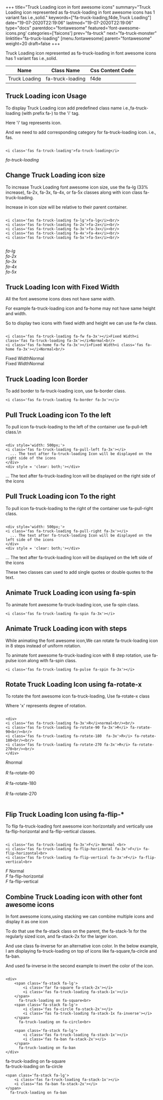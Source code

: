 +++
title="Truck Loading icon in font awesome icons"
summary="Truck Loading icon represented as fa-truck-loading in font awesome icons has 1 variant fas i.e.,solid."
keywords=["fa-truck-loading,f4de,Truck Loading"]
date="19-07-2020T22:19:06"
lastmod="19-07-2020T22:19:06"
type="docs"
parentdoc="fontawesome"
featured='font-awesome-icons.png'
categories=['faicons']
prev="fa-truck"
next="fa-truck-monster"
linktitle="fa-truck-loading"
[menu.fontawesome]
parent="fontawesome"
weight=20
draft=false
+++


Truck Loading icon represented as fa-truck-loading in font awesome icons has 1 variant fas i.e.,solid.

<div class='table-responsive'><table class='table'><thead><tr><th>Name</th><th>Class Name</th><th>Css Content Code</th></tr></thead><tbody><tr><td>Truck Loading</td><td>fa-truck-loading</td><td>f4de</td></tr></tbody></table></div>



## Truck Loading icon Usage

To display Truck Loading icon add predefined class name i.e.,fa-truck-loading (with prefix fa-) to the 'i' tag.

Here 'i' tag represents icon.

And we need to add corresponding category for fa-truck-loading icon. i.e., fas.


```

<i class='fas fa-truck-loading'>fa-truck-loading</i>
```

<i class='fas fa-truck-loading'>fa-truck-loading</i>




## Change Truck Loading icon size
To increase Truck Loading font awesome icon size, use the fa-lg (33% increase), fa-2x, fa-3x, fa-4x, or fa-5x classes along with icon class fa-truck-loading.

Increase in icon size will be relative to their parent container. 

```

<i class='fas fa-truck-loading fa-lg'>fa-lg</i><br/>
<i class='fas fa-truck-loading fa-2x'>fa-2x</i><br/>
<i class='fas fa-truck-loading fa-3x'>fa-3x</i><br/>
<i class='fas fa-truck-loading fa-4x'>fa-4x</i><br/>
<i class='fas fa-truck-loading fa-5x'>fa-5x</i><br/>
            
```

<i class='fas fa-truck-loading fa-lg'>fa-lg</i><br/>
<i class='fas fa-truck-loading fa-2x'>fa-2x</i><br/>
<i class='fas fa-truck-loading fa-3x'>fa-3x</i><br/>
<i class='fas fa-truck-loading fa-4x'>fa-4x</i><br/>
<i class='fas fa-truck-loading fa-5x'>fa-5x</i><br/>
            



## Truck Loading Icon with Fixed Width 

All the font awesome icons does not have same width.

For example fa-truck-loading icon and fa-home may not have same height and width.

So to display two icons with fixed width and height we can use fa-fw class.


```

<i class='fas fa-truck-loading fa-fw fa-3x'></i>Fixed Width<i class='fas fa-truck-loading fa-3x'></i>Normal<br/>
<i class='fas fa-home fa-fw fa-3x'></i>Fixed Width<i class='fas fa-home fa-3x'></i>Normal<br/>
```

<i class='fas fa-truck-loading fa-fw fa-3x'></i>Fixed Width<i class='fas fa-truck-loading fa-3x'></i>Normal<br/>
<i class='fas fa-home fa-fw fa-3x'></i>Fixed Width<i class='fas fa-home fa-3x'></i>Normal<br/>



## Truck Loading Icon Border 

To add border to fa-truck-loading icon, use fa-border class.


```
<i class='fas fa-truck-loading fa-border fa-3x'></i>

```
<i class='fas fa-truck-loading fa-border fa-3x'></i>





## Pull Truck Loading icon To the left

To pull icon fa-truck-loading to the left of the container use fa-pull-left class.\n

```

<div style='width: 500px;'>
<i class='fas fa-truck-loading fa-pull-left fa-3x'></i>
  ... The text after fa-truck-loading Icon will be displayed on the right side of the icons
</div>
<div style = 'clear: both;'></div>
```

<div style='width: 500px;'>
<i class='fas fa-truck-loading fa-pull-left fa-3x'></i>
  ... The text after fa-truck-loading Icon will be displayed on the right side of the icons
</div>
<div style = 'clear: both;'></div>




## Pull Truck Loading icon To the right
To pull icon fa-truck-loading to the right of the container use fa-pull-right class.

```

<div style='width: 500px;'>
<i class='fas fa-truck-loading fa-pull-right fa-3x'></i>
  ... The text after fa-truck-loading Icon will be displayed on the left side of the icons
</div>
<div style = 'clear: both;'></div>
```

<div style='width: 500px;'>
<i class='fas fa-truck-loading fa-pull-right fa-3x'></i>
  ... The text after fa-truck-loading Icon will be displayed on the left side of the icons
</div>
<div style = 'clear: both;'></div>

These two classes can used to add single quotes or double quotes to the text.


## Animate Truck Loading icon using fa-spin
To animate font awesome fa-truck-loading icon, use fa-spin class.

```
<i class='fas fa-truck-loading fa-spin fa-3x'></i>
```
<i class='fas fa-truck-loading fa-spin fa-3x'></i>




## Animate Truck Loading icon with steps
While animating the font awesome icon,We can rotate fa-truck-loading icon in 8 steps instead of uniform rotation.

To animate font awesome fa-truck-loading icon with 8 step rotation, use fa-pulse icon along with fa-spin class.


```
<i class='fas fa-truck-loading fa-pulse fa-spin fa-3x'></i>

```
<i class='fas fa-truck-loading fa-pulse fa-spin fa-3x'></i>





## Rotate Truck Loading Icon using fa-rotate-x
To rotate the font awesome icon fa-truck-loading, Use fa-rotate-x class

Where 'x' represents degree of rotation.


```

<div>
<i class='fas fa-truck-loading fa-3x'>R</i>normal<br/><br/>
<i class='fas fa-truck-loading fa-rotate-90 fa-3x'>R</i> fa-rotate-90<br/><br/> 
<i class='fas fa-truck-loading fa-rotate-180  fa-3x'>R</i> fa-rotate-180<br/><br/> 
<i class='fas fa-truck-loading fa-rotate-270 fa-3x'>R</i> fa-rotate-270<br/><br/>
</div>
```

<div>
<i class='fas fa-truck-loading fa-3x'>R</i>normal<br/><br/>
<i class='fas fa-truck-loading fa-rotate-90 fa-3x'>R</i> fa-rotate-90<br/><br/> 
<i class='fas fa-truck-loading fa-rotate-180  fa-3x'>R</i> fa-rotate-180<br/><br/> 
<i class='fas fa-truck-loading fa-rotate-270 fa-3x'>R</i> fa-rotate-270<br/><br/>
</div>




## Flip Truck Loading Icon using fa-flip-*
To flip fa-truck-loading font awesome icon horizontally and vertically use fa-flip-horizontal and fa-flip-vertical classes. 

```

<i class='fas fa-truck-loading fa-3x'>F</i> Normal <br>
<i class='fas fa-truck-loading fa-flip-horizontal fa-3x'>F</i> fa-flip-horizontal<br>
<i class='fas fa-truck-loading fa-flip-vertical fa-3x'>F</i> fa-flip-vertical<br>
```

<i class='fas fa-truck-loading fa-3x'>F</i> Normal <br>
<i class='fas fa-truck-loading fa-flip-horizontal fa-3x'>F</i> fa-flip-horizontal<br>
<i class='fas fa-truck-loading fa-flip-vertical fa-3x'>F</i> fa-flip-vertical<br>




## Combine Truck Loading icon with other font awesome icons
In font awesome icons,using stacking we can combine multiple icons and display it as one icon 

To do that use the fa-stack class on the parent, the fa-stack-1x for the regularly sized icon, and fa-stack-2x for the larger icon.

And use class fa-inverse for an alternative icon color. 
In the below example, I am displaying fa-truck-loading on top of icons like fa-square,fa-circle and fa-ban.

And used fa-inverse in the second example to invert the color of the icon.

```

<div>
    <span class='fa-stack fa-lg'>
        <i class='far fa-square fa-stack-2x'></i>
        <i class='fas fa-truck-loading fa-stack-1x'></i>
    </span>
      fa-truck-loading on fa-square<br>
    <span class='fa-stack fa-lg'>
        <i class='fas fa-circle fa-stack-2x'></i>
        <i class='fas fa-truck-loading fa-stack-1x fa-inverse'></i>
    </span>
      fa-truck-loading on fa-circle<br>

    <span class='fa-stack fa-lg'>
        <i class='fas fa-truck-loading fa-stack-1x'></i>
        <i class='fas fa-ban fa-stack-2x'></i>
    </span>
      fa-truck-loading on fa-ban
</div>
```

<div>
    <span class='fa-stack fa-lg'>
        <i class='far fa-square fa-stack-2x'></i>
        <i class='fas fa-truck-loading fa-stack-1x'></i>
    </span>
      fa-truck-loading on fa-square<br>
    <span class='fa-stack fa-lg'>
        <i class='fas fa-circle fa-stack-2x'></i>
        <i class='fas fa-truck-loading fa-stack-1x fa-inverse'></i>
    </span>
      fa-truck-loading on fa-circle<br>

    <span class='fa-stack fa-lg'>
        <i class='fas fa-truck-loading fa-stack-1x'></i>
        <i class='fas fa-ban fa-stack-2x'></i>
    </span>
      fa-truck-loading on fa-ban
</div>






